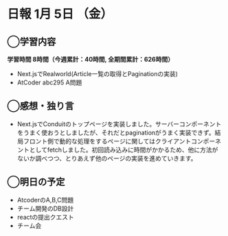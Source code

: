 # 日報  1月 5日 （金）

## ◯学習内容

**学習時間  8時間（今週累計：40時間, 全期間累計：626時間）**

- Next.jsでRealworld(Article一覧の取得とPaginationの実装)
- AtCoder abc295 A問題

## ◯感想・独り言

- Next.jsでConduitのトップページを実装しました。サーバーコンポーネントをうまく使おうとしましたが、それだとpaginationがうまく実装できず。結局フロント側で動的な処理をするページに関してはクライアントコンポーネントとしてfetchしました。初回読み込みに時間がかかるため、他に方法がないか調べつつ、とりあえず他のページの実装を進めていきます。

## ◯明日の予定

- AtcoderのA,B,C問題
- チーム開発のDB設計
- reactの提出クエスト
- チーム会

